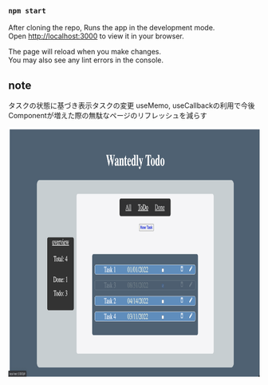 ### `npm start`
After cloning the repo, 
Runs the app in the development mode.\
Open [http://localhost:3000](http://localhost:3000) to view it in your browser.

The page will reload when you make changes.\
You may also see any lint errors in the console.

## note
タスクの状態に基づき表示タスクの変更
useMemo, useCallbackの利用で今後Componentが増えた際の無駄なページのリフレッシュを減らす

<p align="center">
  <img src="wantedly-todo/public/assets/wantedlyTodo.png" height="500px">
</p>